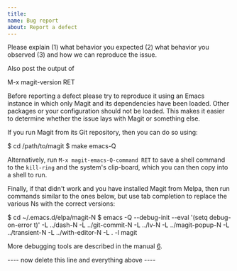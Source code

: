 ```yaml
---
title: 
name: Bug report
about: Report a defect
---
```


Please explain
  (1) what behavior you expected
  (2) what behavior you observed
  (3) and how we can reproduce the issue.

Also post the output of

  M-x magit-version RET

Before reporting a defect please try to reproduce it using an Emacs instance in which only Magit and its dependencies have been loaded. Other packages or your configuration should not be loaded. This makes it easier to determine whether the issue lays with Magit or something else.

If you run Magit from its Git repository, then you can do so using:

  $ cd /path/to/magit
  $ make emacs-Q

Alternatively, run `M-x magit-emacs-Q-command RET` to save a shell command to the `kill-ring` and the system's clip-board, which you can then copy into a shell to run.

Finally, if that didn't work and you have installed Magit from Melpa, then run commands similar to the ones below, but use tab completion to replace the various Ns with the correct versions:

  $ cd ~/.emacs.d/elpa/magit-N
  $ emacs -Q --debug-init --eval '(setq debug-on-error t)' -L ../dash-N -L ../git-commit-N -L ../lv-N -L ../magit-popup-N -L ../transient-N -L ../with-editor-N -L . -l magit

More debugging tools are described in the manual [6].

  [6]: https://magit.vc/manual/magit/Debugging-Tools.html

---- now delete this line and everything above ----
